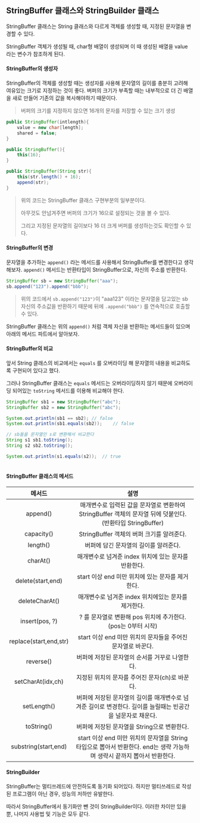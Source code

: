 ## StringBuffer 클래스와 StringBuilder 클래스

StringBuffer 클래스는 String 클래스와 다르게 객체를 생성할 때, 지정된 문자열을 변경할 수 있다.

StringBuffer  객체가 생성될 때, char형 배열이 생성되며 이 때 생성된 배열을 value 라는 변수가 참조하게 된다.

#### StringBuffer의 생성자

StringBuffer의 객체를 생성할 때는 생성자를 사용해 문자열의 길이를 충분히 고려해 여유있는 크기로 지정하는 것이 좋다.
버퍼의 크기가 부족할 때는 내부적으로 더 긴 배열을 새로 만들어 기존의 값을 복사해야하기 때문이다.

> 버퍼의 크기를 지정하지 않으면 16개의 문자를 저장할 수 있는 크기 생성

````java
public StringBuffer(intlength){
    value = new char[length];
    shared = false;
}

public StringBuffer(){
    this(16);
}

public StringBuffer(String str){
    this(str.length() + 16);
    append(str);
}
````

> 위의 코드는 StringBuffer 클래스 구현부분의 일부분이다.
>
> 아무것도 안넘겨주면 버퍼의 크기가 16으로 설정되는 것을 볼 수 있다.
>
> 그리고 지정된 문자열의 길이보다 16 더 크게 버퍼를 생성하는것도 확인할 수 있다.

#### StringBuffer의 변경

문자열을 추가하는 `append()` 라는 메서드를 사용해서 StringBuffer를 변경한다고 생각해보자. `append()` 메서드는 반환타입이 StringBuffer으로, 자신의 주소를 반환한다.

````java
StringBuffer sb = new StringBuffer("aaa");
sb.append("123").append("bbb");
````

> 위의 코드에서 `sb.append("123")`이 "aaa123" 이라는 문자열을 담고있는 sb 자신의 주소값을 반환하기 때문에 뒤에 `.append("bbb")` 를 연속적으로 호출할 수 있다.

StringBuffer 클래스는 위의 `append()` 처럼 객체 자신을 반환하는 메서드들이 있으며 아래의 메서드 파트에서 알아보자.

#### StringBuffer의 비교

앞서 String 클래스의 비교에서는 `equals` 를 오버라이딩 해 문자열의 내용을 비교하도록 구현되어 있다고 했다.

그러나 StringBuffer 클래스는 `equals` 메서드는 오버라이딩하지 않기 때문에 오버라이딩 되어있는 `toString` 메서드를 이용해 비교해야 한다.

````java
StringBuffer sb1 = new StringBuffer("abc");
StringBuffer sb2 = new StringBuffer("abc");

System.out.println(sb1 == sb2);	// false
System.out.println(sb1.equals(sb2));	// false

// sb들을 문자열인 s로 변환해서 비교한다
String s1 sb1.toString();
String s2 sb2.toString();

System.out.println(s1.equals(s2));	// true
    
````

#### StringBuffer 클래스의 메서드

|         메서드         |                             설명                             |
| :--------------------: | :----------------------------------------------------------: |
|        append()        | 매개변수로 입력된 값을 문자열로 변환하여 StringBuffer 객체의 문자열 뒤에 덧붙인다. (반환타입 StringBuffer) |
|       capacity()       |          StringBuffer 객체의 버퍼 크기를 알려준다.           |
|        length()        |            버퍼에 담긴 문자열의 길이를 알려준다.             |
|        charAt()        |     매개변수로 넘겨준 index 위치에 있는 문자를 반환한다.     |
|   delete(start,end)    |       start 이상 end 미만 위치에 있는 문자를 제거한다.       |
|     deleteCharAt()     |     매개변수로 넘겨준 index 위치에있는 문자를 제거한다.      |
|     insert(pos, ?)     | ? 를 문자열로 변환해 pos 위치에 추가한다. (pos는 0부터 시작) |
| replace(start,end,str) | start 이상 end 미만 위치의 문자들을 주어진 문자열로 바꾼다.  |
|       reverse()        |        버퍼에 저장된 문자열의 순서를 거꾸로 나열한다.        |
|   setCharAt(idx,ch)    |        지정된 위치의 문자를 주어진 문자(ch)로 바꾼다.        |
|      setLength()       | 버퍼에 저장된 문자열의 길이를 매개변수로 넘겨준 길이로 변경한다. 길이를 늘릴때는 빈공간을 널문자로 채운다. |
|       toString()       |         버퍼에 저장된 문자열을 String으로 변환한다.          |
|  substring(start,end)  | start 이상 end 미만 위치의 문자열을 String 타입으로 뽑아서 반환한다. end는 생략 가능하며 생략시 끝까지 뽑아서 반환한다. |



#### StringBuilder

StringBuffer는 멀티쓰레드에 안전하도록 동기화 되어있다. 하지만 멀티쓰레드로 작성된 프로그램이 아닌 경우, 성능의 저하만 유발한다.

따라서 StringBuffer에서 동기화만 뺀 것이 StringBuilder이다. 이러한 차이만 있을 뿐, 나머지 사용법 및 기능은 모두 같다.
